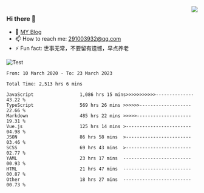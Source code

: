 <img align='right' src='https://github-readme-stats.vercel.app/api?username=niaogege&show_icons=true&theme=radical'/>

### Hi there 👋

- 🌱 [MY Blog](https://bythewayer.com/)
- 📫 How to reach me: 291003932@qq.com
- ⚡ Fun fact:  世事无常，不要留有遗憾，早点养老

![Test](https://github-readme-stats.vercel.app/api/top-langs/?username=niaogege&layout=compact)

<!--START_SECTION:waka-->

```text
From: 10 March 2020 - To: 23 March 2023

Total Time: 2,513 hrs 6 mins

JavaScript                 1,086 hrs 15 mins>>>>>>>>>>>--------------   43.22 %
TypeScript                 569 hrs 26 mins >>>>>>-------------------   22.66 %
Markdown                   485 hrs 22 mins >>>>>--------------------   19.31 %
Vue.js                     125 hrs 14 mins >------------------------   04.98 %
JSON                       86 hrs 58 mins  >------------------------   03.46 %
SCSS                       69 hrs 43 mins  >------------------------   02.77 %
YAML                       23 hrs 17 mins  -------------------------   00.93 %
HTML                       21 hrs 47 mins  -------------------------   00.87 %
Other                      18 hrs 27 mins  -------------------------   00.73 %
```

<!--END_SECTION:waka-->
